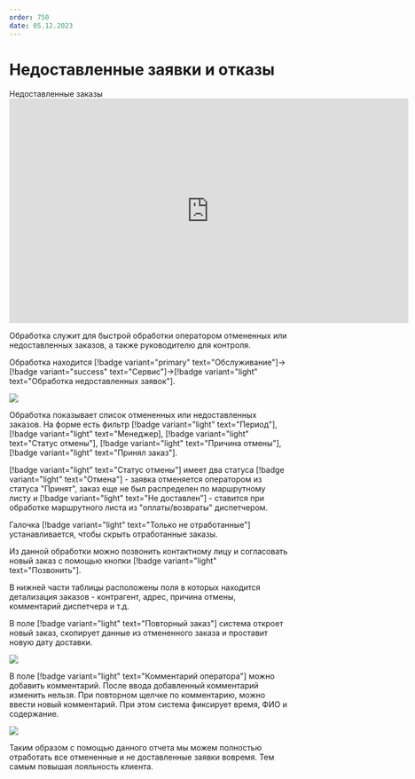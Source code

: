 ```yaml
---
order: 750
date: 05.12.2023
---
```

# Недоставленные заявки и отказы

Недоставленные заказы
      <iframe
        width="720"
        height="405"
        src="https://rutube.ru/play/embed/806ac277f5121f703b06b56886f4ed9f"
        frameBorder="0"
        allow="clipboard-write; autoplay"
        allowFullScreen
      ></iframe>
    

Обработка служит для быстрой обработки оператором отмененных или недоставленных заказов, а
также руководителю для контроля.

Обработка находится [!badge variant="primary" text="Обслуживание"]->[!badge variant="success" text="Сервис"]->[!badge variant="light" text="Обработка недоставленных заявок"].

![](\images\руководитель\заявка.jpg)

Обработка показывает список отмененных или недоставленных заказов. На форме есть фильтр [!badge variant="light" text="Период"], [!badge variant="light" text="Менеджер], [!badge variant="light" text="Статус отмены"], [!badge variant="light" text="Причина отмены"], [!badge variant="light" text="Принял заказ"].

[!badge variant="light" text="Статус отмены"] имеет два статуса  [!badge variant="light" text="Отмена"] - заявка отменяется оператором из статуса "Принят", заказ еще не был распределен по маршрутному листу и [!badge variant="light" text="Не доставлен"] - ставится при обработке маршрутного листа из "оплаты/возвраты" диспетчером.

Галочка [!badge variant="light" text="Только не отработанные"] устанавливается, чтобы скрыть отработанные заказы.

Из данной обработки можно позвонить контактному лицу и согласовать новый заказ с помощью кнопки [!badge variant="light" text="Позвонить"].

В нижней части таблицы расположены поля в которых находится детализация заказов - контрагент, адрес, причина отмены, комментарий диспетчера и т.д. 

В поле [!badge variant="light" text="Повторный заказ"] система откроет новый заказ, скопирует данные из
отмененного заказа и проставит новую дату доставки.

![](\images\руководитель\заявка.gif)

В поле [!badge variant="light" text="Комментарий оператора"] можно добавить комментарий. После ввода добавленный комментарий изменить нельзя. При повторном щелчке по комментарию, можно ввести новый комментарий. При этом система фиксирует время, ФИО и содержание. 

![](\images\руководитель\заявка1.gif)

Таким образом с помощью данного отчета мы можем полностью отработать все отмененные и не доставленные заявки вовремя. Тем самым повышая лояльность клиента. 
